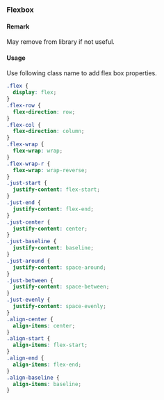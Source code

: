 ### Flexbox

#### Remark
May remove from library if not useful.

#### Usage
Use following class name to add flex box properties.

```css
.flex {
  display: flex;
}
.flex-row {
  flex-direction: row;
}
.flex-col {
  flex-direction: column;
}
.flex-wrap {
  flex-wrap: wrap;
}
.flex-wrap-r {
  flex-wrap: wrap-reverse;
}
.just-start {
  justify-content: flex-start;
}
.just-end {
  justify-content: flex-end;
}
.just-center {
  justify-content: center;
}
.just-baseline {
  justify-content: baseline;
}
.just-around {
  justify-content: space-around;
}
.just-between {
  justify-content: space-between;
}
.just-evenly {
  justify-content: space-evenly;
}
.align-center {
  align-items: center;
}
.align-start {
  align-items: flex-start;
}
.align-end {
  align-items: flex-end;
}
.align-baseline {
  align-items: baseline;
}

```
